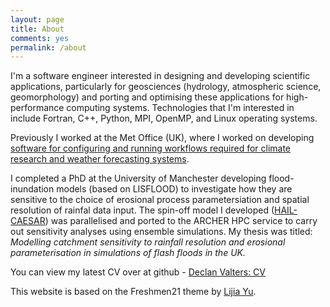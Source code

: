 ```yaml
---
layout: page
title: About
comments: yes
permalink: /about
---
```


I'm a software engineer interested in designing and developing scientific applications, particularly for geosciences (hydrology, atmospheric science, geomorphology) and porting and optimising these applications for high-performance computing systems. Technologies that I'm interested in include Fortran, C++, Python, MPI, OpenMP, and Linux operating systems.

Previously I worked at the Met Office (UK), where I worked on developing [software for configuring and running workflows required for climate research and weather forecasting systems](http://www.metoffice.gov.uk/research/weather/weather-science-it/modelling-support).

I completed a PhD at the University of Manchester developing flood-inundation models (based on LISFLOOD) to investigate how they are sensitive to the choice of erosional process parametersiation and spatial resolution of rainfal data input. The spin-off model I developed ([HAIL-CAESAR](http://dvalts.io/HAIL-CAESAR/)) was parallelised and ported to the ARCHER HPC service to carry out sensitivity analyses using ensemble simulations. My thesis was titled: _Modelling catchment sensitivity to rainfall resolution and erosional parameterisation in simulations of flash floods in the UK._

You can view my latest CV over at github - [Declan Valters: CV](https://github.com/dvalters/CV/blob/master/DAV_sept17_long.pdf)

This website is based on the Freshmen21 theme by [Lijia Yu](http://yulijia.net/).
